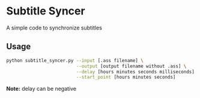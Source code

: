 # Subtitle Syncer
A simple code to synchronize subtitles

## Usage
```bash
python subtitle_syncer.py --input [.ass filename] \
						  --output [output filename without .ass] \
                          --delay [hours minutes seconds milliseconds] \
                          --start_point [hours minutes seconds]
```
**Note:** delay can be negative